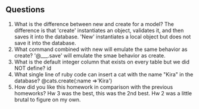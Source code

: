 ## Questions

1. What is the difference between new and create for a model?
	The difference is that 'create' instantiates an object, validates it, and then saves it into the database. 'New' instantiates a local object but does not save it into the database.
2. What command combined with new will emulate the same behavior as create?
	'@___.save' will emulate the smae behavior as create.
3. What is the default integer column that exists on every table but we did NOT define?
	id
4. What single line of ruby code can insert a cat with the name "Kira" in the database?
	@cats.create(:name =>'Kira')
5. How did you like this homework in comparison with the previous homeworks?
	Hw 3 was the best, this was the 2nd best. Hw 2 was a little brutal to figure on my own.
